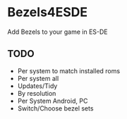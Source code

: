 # Bezels4ESDE
Add Bezels to your game in ES-DE 

## TODO

 * Per system to match installed roms
 * Per system all
 * Updates/Tidy
 * By resolution
 * Per System Android, PC
 * Switch/Choose bezel sets
   
